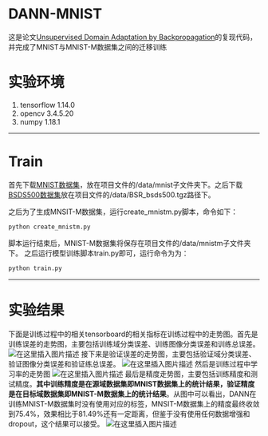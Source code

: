 # DANN-MNIST
这是论文[Unsupervised Domain Adaptation by Backpropagation](https://arxiv.org/abs/1409.7495)的复现代码，并完成了MNIST与MNIST-M数据集之间的迁移训练

# 实验环境

 1. tensorflow 1.14.0
 2. opencv 3.4.5.20
 3. numpy 1.18.1

---
# Train
首先下载[MNIST数据集](http://yann.lecun.com/exdb/mnist/)，放在项目文件的/data/mnist子文件夹下。之后下载[BSDS500数据集](https://www2.eecs.berkeley.edu/Research/Projects/CS/vision/grouping/resources.html#bsds500)放在项目文件的/data/BSR_bsds500.tgz路径下。

之后为了生成MNSIT-M数据集，运行create_mnistm.py脚本，命令如下：

```python
python create_mnistm.py
```
脚本运行结束后，MNIST-M数据集将保存在项目文件的/data/mnistm子文件夹下。
之后运行模型训练脚本train.py即可，运行命令为为：
```python
python train.py
```
---
# 实验结果
下面是训练过程中的相关tensorboard的相关指标在训练过程中的走势图。首先是训练误差的走势图，主要包括训练域分类误差、训练图像分类误差和训练总误差。
![在这里插入图片描述](https://img-blog.csdnimg.cn/20200225145253405.png?x-oss-process=image/watermark,type_ZmFuZ3poZW5naGVpdGk,shadow_10,text_aHR0cHM6Ly9ibG9nLmNzZG4ubmV0L3FxXzMwMDkxOTQ1,size_16,color_FFFFFF,t_70#pic_center)
接下来是验证误差的走势图，主要包括验证域分类误差、验证图像分类误差和验证练总误差。
![在这里插入图片描述](https://img-blog.csdnimg.cn/20200225145155223.png?x-oss-process=image/watermark,type_ZmFuZ3poZW5naGVpdGk,shadow_10,text_aHR0cHM6Ly9ibG9nLmNzZG4ubmV0L3FxXzMwMDkxOTQ1,size_16,color_FFFFFF,t_70#pic_center)
然后是训练过程中学习率的走势图
![在这里插入图片描述](https://img-blog.csdnimg.cn/20200225145450917.png?x-oss-process=image/watermark,type_ZmFuZ3poZW5naGVpdGk,shadow_10,text_aHR0cHM6Ly9ibG9nLmNzZG4ubmV0L3FxXzMwMDkxOTQ1,size_16,color_FFFFFF,t_70#pic_center)
最后是精度走势图，主要包括训练精度和测试精度。**其中训练精度是在源域数据集即MNIST数据集上的统计结果，验证精度是在目标域数据集即MNIST-M数据集上的统计结果**。从图中可以看出，DANN在训练MNIST-M数据集时没有使用对应的标签，MNSIT-M数据集上的精度最终收敛到75.4%，效果相比于81.49%还有一定距离，但鉴于没有使用任何数据增强和dropout，这个结果可以接受。
![在这里插入图片描述](https://img-blog.csdnimg.cn/2020022514570874.png?x-oss-process=image/watermark,type_ZmFuZ3poZW5naGVpdGk,shadow_10,text_aHR0cHM6Ly9ibG9nLmNzZG4ubmV0L3FxXzMwMDkxOTQ1,size_16,color_FFFFFF,t_70#pic_center)
